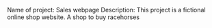 Name of project: Sales webpage
Description: This project is a fictional online shop website. A shop to buy racehorses
